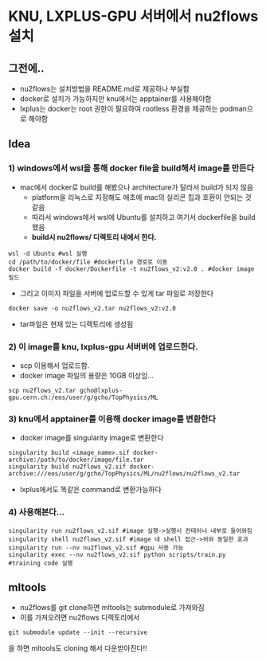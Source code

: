 # KNU, LXPLUS-GPU 서버에서 nu2flows 설치

## 그전에..
- nu2flows는 설치방법을 README.md로 제공하나 부실함
- docker로 설치가 가능하지만 knu에서는 apptainer를 사용해야함
- lxplus는 docker는 root 권한이 필요하여 rootless 환경을 제공하는 podman으로 해야함

## Idea
### 1) windows에서 wsl을 통해 docker file을 build해서 image를 만든다
- mac에서 docker로 build를 해봤으나 architecture가 달라서 build가 되지 않음
    - platform을 리눅스로 지정해도 애초에 mac의 실리콘 칩과 호환이 안되는 것 같음
    - 따라서 windows에서 wsl에 Ubuntu를 설치하고 여기서 dockerfile을 build 했음
    - **build시 nu2flows/ 디렉토리 내에서 한다.**
```
wsl -d Ubuntu #wsl 실행
cd /path/to/docker/file #dockerfile 경로로 이동
docker build -f docker/Dockerfile -t nu2flows_v2:v2.0 . #docker image 빌드
```
- 그리고 이미지 파일을 서버에 업로드할 수 있게 tar 파일로 저장한다
```
docker save -o nu2flows_v2.tar nu2flows_v2:v2.0
```
- tar파일은 현재 있는 디렉토리에 생성됨
### 2) 이 image를 knu, lxplus-gpu 서버버에 업로드한다.
- scp 이용해서 업로드함.
- docker image 파일의 용량은 10GB 이상임...
```
scp nu2flows_v2.tar gcho@lxplus-gpu.cern.ch:/eos/user/g/gcho/TopPhysics/ML
```
### 3) knu에서 apptainer를 이용해 docker image를 변환한다
- docker image를 singularity image로 변환한다
```
singularity build <image_name>.sif docker-archive:/path/to/docker/image/file.tar
singularity build nu2flows_v2.sif docker-archive:///eos/user/g/gcho/TopPhysics/ML/nu2flows/nu2flows_v2.tar
```
- lxplus에서도 똑같은 command로 변환가능하다
### 4) 사용해본다...
```
singularity run nu2flows_v2.sif #image 실행->실행시 컨테이너 내부로 들어와짐
singularity shell nu2flows_v2.sif #image 내 shell 접근->위와 동일한 효과
singularity run --nv nu2flows_v2.sif #gpu 사용 가능
singularity exec --nv nu2flows_v2.sif python scripts/train.py #training code 실행
```

## mltools
- nu2flows를 git clone하면 mltools는 submodule로 가져와짐
- 이를 가져오려면 nu2flows 디렉토리에서
```
git submodule update --init --recursive
```
을 하면 mltools도 cloning 해서 다운받아진다!!
